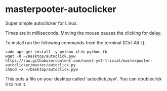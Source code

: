 # masterpooter-autoclicker
Super simple autoclicker for Linux.

Times are in milliseconds. Moving the mouse pauses the clicking for delay.

To install run the following commands from the terminal (Ctrl-Alt-t): 

```
sudo apt-get install -y python-xlib python-tk
wget -O ~/Desktop/autoclick.pyw https://raw.githubusercontent.com/novel-yet-trivial/masterpooter-autoclicker/master/autoclick.py
chmod +x ~/Desktop/autoclick.pyw
```

This puts a file on your desktop called 'autoclick.pyw'. You can doubleclick it to run it. 
